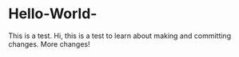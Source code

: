 # Hello-World-
This is a test.
Hi, this is a test to learn about making and committing changes.
More changes!
